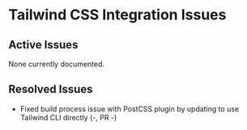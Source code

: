 # Tailwind CSS Integration Issues

## Active Issues
None currently documented.

## Resolved Issues
- Fixed build process issue with PostCSS plugin by updating to use Tailwind CLI directly (-, PR -)
